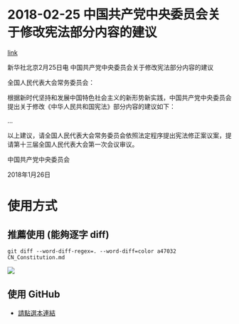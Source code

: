 # 2018-02-25 中国共产党中央委员会关于修改宪法部分内容的建议

[link](http://www.xinhuanet.com/politics/2018-02/25/c_1122451187.htm)

新华社北京2月25日电  中国共产党中央委员会关于修改宪法部分内容的建议

全国人民代表大会常务委员会：

根据新时代坚持和发展中国特色社会主义的新形势新实践，中国共产党中央委员会提出关于修改《中华人民共和国宪法》部分内容的建议如下：

...

以上建议，请全国人民代表大会常务委员会依照法定程序提出宪法修正案议案，提请第十三届全国人民代表大会第一次会议审议。

中国共产党中央委员会

2018年1月26日

# 使用方式

## 推薦使用 (能夠逐字 diff)

```git diff --word-diff-regex=. --word-diff=color a47032 CN_Constitution.md```

![](sample_diff.png)

## 使用 GitHub

* [請點選本連結](https://github.com/mlouielu/cn_constitution_2018/commit/646c76a573ad49414e708c091393ddb7c437f286?diff=split)
